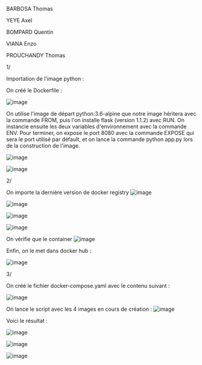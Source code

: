 BARBOSA Thomas

YEYE Axel

BOMPARD Quentin

VIANA Enzo

PROUCHANDY Thomas


1/

Importation de l'image python :


On créé le Dockerfile : 

![image](https://user-images.githubusercontent.com/73823634/201700930-e4394fb7-f2fa-4a12-94d4-93a805aaf008.png)


On utilise l'image de départ python:3.6-alpine que notre image héritera avec la commande FROM, puis l'on installe flask (version 1.1.2) avec RUN. On instancie ensuite les deux variables d'environnement avec la commande ENV.
Pour terminer, on expose le port 8080 avec la commande EXPOSE qui sera le port utilisé par défault, et on lance la commande python app.py lors de la construction de l'image.


![image](https://user-images.githubusercontent.com/73823634/201686551-582de7b6-379f-4a53-8db8-bd9281102bdb.png)


![image](https://user-images.githubusercontent.com/73823634/201686584-af2b81ed-f058-47b4-b76e-884a280416bc.png)


2/

On importe la dernière version de docker registry
![image](https://user-images.githubusercontent.com/73823634/201696690-5212ccac-4b4f-4bd4-a304-171fa44fa95b.png)


![image](https://user-images.githubusercontent.com/73823634/201697103-d862cf20-3696-4e85-93ad-b8164c9a45d1.png)


![image](https://user-images.githubusercontent.com/73823634/201697164-3189db39-2151-46ea-950b-f095d13f6340.png)

![image](https://user-images.githubusercontent.com/73823634/201697415-f968ce15-dec6-4670-a4c5-aeee59d70ce2.png)


On vérifie que le container 
![image](https://user-images.githubusercontent.com/73823634/201697570-78d448e0-f881-4544-a20a-5258f5780e7f.png)

Enfin, on le met dans docker hub :

![image](https://user-images.githubusercontent.com/111991074/201730073-227e5696-a0bf-4238-a498-7871ccb75b1a.png)


3/

On créé le fichier docker-compose.yaml avec le contenu suivant : 

![image](https://user-images.githubusercontent.com/111991074/201728354-ad966492-470c-4636-8d85-5c6bd041ad1e.png)

On lance le script avec les 4 images en cours de création :
![image](https://user-images.githubusercontent.com/111991074/201728432-b81d52a5-43af-4c33-a1a1-bd1f5af3b00c.png)

Voici le résultat :

![image](https://user-images.githubusercontent.com/111991074/201728670-83dccbce-7749-4ca7-a833-2629072ca380.png)

![image](https://user-images.githubusercontent.com/111991074/201728717-79046e04-2263-4221-8b0d-c381bbf6f45f.png)

![image](https://user-images.githubusercontent.com/111991074/201728760-93d337d4-8b3a-45f9-b29f-c9747f621ddc.png)






